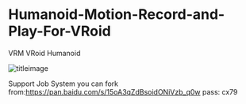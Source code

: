 # Humanoid-Motion-Record-and-Play-For-VRoid
VRM VRoid Humanoid

![titleimage](https://github.com/superowner/Humanoid-Motion-Record-and-Play-For-VRoid/master/kjk.png)

Support Job System
you can fork from:https://pan.baidu.com/s/15oA3qZdBsoidONiVzb_q0w  pass: cx79
